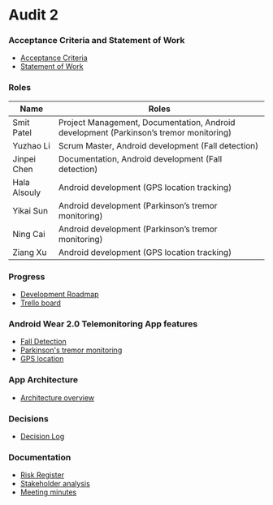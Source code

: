 # Audit 2

### Acceptance Criteria and Statement of Work
* [Acceptance Criteria](https://drive.google.com/open?id=1u6_ezL9gLnCAceMZLRHxKecSzCjUizi3GH86wbROZ10)
* [Statement of Work](https://drive.google.com/open?id=1qmkpxLGy7XbPFNeykDpAxav1XH-hKlEf)

### Roles
|Name|Roles|
|---|---|
|Smit Patel|Project Management, Documentation, Android development (Parkinson’s tremor monitoring)|
|Yuzhao Li|Scrum Master, Android development (Fall detection)|
|Jinpei Chen|Documentation, Android development (Fall detection)|
|Hala Alsouly|Android development (GPS location tracking)|
|Yikai Sun|Android development (Parkinson’s tremor monitoring)|
|Ning Cai|Android development (Parkinson’s tremor monitoring)|
|Ziang Xu|Android development (GPS location tracking)|

### Progress
* [Development Roadmap](https://drive.google.com/open?id=1T6WtVqKxvKTja76pd1EOpDqOvhP8A_4YoPSPdNXtWqo)
* [Trello board](https://trello.com/b/QgPn0RdV/sap-digital-aged-care)

### Android Wear 2.0 Telemonitoring App features
* [Fall Detection](https://drive.google.com/open?id=1uCqezd6Op9_BcIkDDx78CHnby9en9uyaOt0ThNnUSTc)
* [Parkinson's tremor monitoring](https://drive.google.com/open?id=1UVKL3cOHz2bIedWh0y2Iww6C2Y7X3mVFFbCjKFUjRBU)
* [GPS location](https://drive.google.com/open?id=1dx4ZgbrnQMIsemzoA0VGNuMrQaK4yl-sSmd26wOBvZc)

### App Architecture
* [Architecture overview](https://drive.google.com/open?id=1Fp16HSDnKQzzcrNn2N5YnzRssOPQ4rwttXMwr7gIfZk)

### Decisions
* [Decision Log](https://drive.google.com/open?id=1GgakHMr-wJEKVvv7Iuci2-5fsUiThBuixRfl0rfiJfA)

### Documentation
* [Risk Register](https://drive.google.com/open?id=1bk8ooR6tqfAQXfUt8OAQKlaZAj1Er4ufeNuLKyR5vz0)
* [Stakeholder analysis](https://drive.google.com/open?id=1xcZRBAM8WKJzAdR3uYg2QqyHmTnkFkIPEhA69GL9Yo0)
* [Meeting minutes](https://drive.google.com/open?id=11evwQQox0HokLOHvzK9xxJHQXPrv0oF9)
